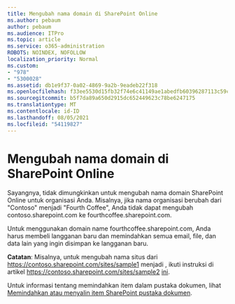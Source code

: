 ```yaml
---
title: Mengubah nama domain di SharePoint Online
ms.author: pebaum
author: pebaum
ms.audience: ITPro
ms.topic: article
ms.service: o365-administration
ROBOTS: NOINDEX, NOFOLLOW
localization_priority: Normal
ms.custom:
- "978"
- "5300028"
ms.assetid: db1e9f37-0a02-4869-9a2b-9eadeb22f318
ms.openlocfilehash: f33ee5530d15fb32f74e6c41149ae1abedfb60396287113c59c6b4dc3af24017
ms.sourcegitcommit: b5f7da89a650d2915dc652449623c78be6247175
ms.translationtype: MT
ms.contentlocale: id-ID
ms.lasthandoff: 08/05/2021
ms.locfileid: "54119827"
---
```

# <a name="change-domain-name-in-sharepoint-online"></a>Mengubah nama domain di SharePoint Online

Sayangnya, tidak dimungkinkan untuk mengubah nama domain SharePoint Online untuk organisasi Anda. Misalnya, jika nama organisasi berubah dari "Contoso" menjadi "Fourth Coffee", Anda tidak dapat mengubah contoso.sharepoint.com ke fourthcoffee.sharepoint.com.
  
Untuk menggunakan domain name fourthcoffee.sharepoint.com, Anda harus membeli langganan baru dan memindahkan semua email, file, dan data lain yang ingin disimpan ke langganan baru.
  
 **Catatan**: Misalnya, untuk mengubah nama situs dari https://contoso.sharepoint.com/sites/sample1 menjadi , ikuti instruksi di artikel https://contoso.sharepoint.com/sites/sample2 [ini](https://docs.microsoft.com/sharepoint/change-site-address). 
  
Untuk informasi tentang memindahkan item dalam pustaka dokumen, lihat [Memindahkan atau menyalin item SharePoint pustaka dokumen](https://go.microsoft.com/fwlink/?linkid=2025831).
  
